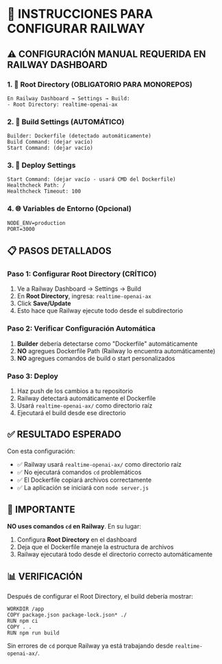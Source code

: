 # 🚀 INSTRUCCIONES PARA CONFIGURAR RAILWAY

## ⚠️ CONFIGURACIÓN MANUAL REQUERIDA EN RAILWAY DASHBOARD

### 1. 🎯 **Root Directory** (OBLIGATORIO PARA MONOREPOS)
```
En Railway Dashboard → Settings → Build:
- Root Directory: realtime-openai-ax
```

### 2. 🔧 **Build Settings** (AUTOMÁTICO)
```
Builder: Dockerfile (detectado automáticamente)
Build Command: (dejar vacío)
Start Command: (dejar vacío)
```

### 3. 🚀 **Deploy Settings**
```
Start Command: (dejar vacío - usará CMD del Dockerfile)
Healthcheck Path: /
Healthcheck Timeout: 100
```

### 4. 🌐 **Variables de Entorno** (Opcional)
```
NODE_ENV=production
PORT=3000
```

## 📋 PASOS DETALLADOS

### Paso 1: Configurar Root Directory (CRÍTICO)
1. Ve a Railway Dashboard → Settings → Build
2. En **Root Directory**, ingresa: `realtime-openai-ax`
3. Click **Save/Update**
4. Esto hace que Railway ejecute todo desde el subdirectorio

### Paso 2: Verificar Configuración Automática
1. **Builder** debería detectarse como "Dockerfile" automáticamente
2. **NO** agregues Dockerfile Path (Railway lo encuentra automáticamente)
3. **NO** agregues comandos de build o start personalizados

### Paso 3: Deploy
1. Haz push de los cambios a tu repositorio
2. Railway detectará automáticamente el Dockerfile
3. Usará `realtime-openai-ax/` como directorio raíz
4. Ejecutará el build desde ese directorio

## ✅ RESULTADO ESPERADO

Con esta configuración:
- ✅ Railway usará `realtime-openai-ax/` como directorio raíz
- ✅ No ejecutará comandos `cd` problemáticos
- ✅ El Dockerfile copiará archivos correctamente
- ✅ La aplicación se iniciará con `node server.js`

## 🚨 IMPORTANTE

**NO uses comandos `cd` en Railway**. En su lugar:
1. Configura **Root Directory** en el dashboard
2. Deja que el Dockerfile maneje la estructura de archivos
3. Railway ejecutará todo desde el directorio correcto automáticamente

## 📊 VERIFICACIÓN

Después de configurar el Root Directory, el build debería mostrar:
```
WORKDIR /app
COPY package.json package-lock.json* ./
RUN npm ci
COPY . .
RUN npm run build
```

Sin errores de `cd` porque Railway ya está trabajando desde `realtime-openai-ax/`.

